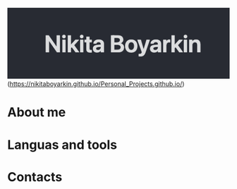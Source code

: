 ![Header](https://github.com/NikitaBoyarkin/NikitaBoyarkin/blob/main/assets/name.png)(https://nikitaboyarkin.github.io/Personal_Projects.github.io/)

# About me

# Languas and tools

# Contacts
